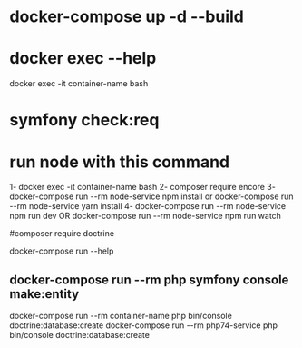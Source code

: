 # docker-compose up  -d --build


# docker exec --help

docker exec -it container-name bash

# symfony check:req

# run node with this command
1- docker exec -it container-name bash
2- composer require encore 
3- docker-compose run --rm  node-service npm install or docker-compose run --rm  node-service yarn install
4- docker-compose run --rm  node-service npm run dev OR docker-compose run --rm  node-service npm run watch





<!-- docker-compose run --rm php74-service bash -->
<!-- docker-compose run --rm node-service npm run watch -->


#composer require doctrine


docker-compose run --help
## docker-compose run  --rm php symfony console make:entity
docker-compose run  --rm container-name php bin/console doctrine:database:create
docker-compose run  --rm php74-service php bin/console doctrine:database:create



<!-- Symfony Flex Component -->
<!-- composer require symfony/flex -->

<!-- mysql -uroor -psecret -->









<!-- 1- composer require doctrine
2- symfony console make:entity

3- symfony console make:migration

4- symfony console -->